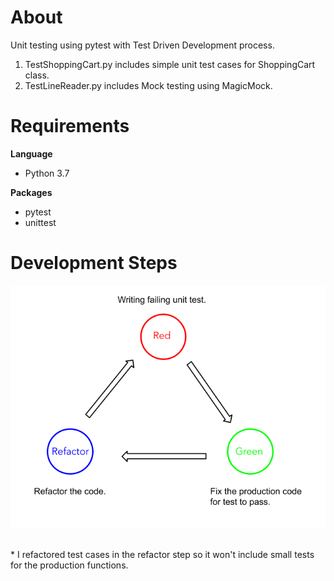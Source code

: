 # About
Unit testing using pytest with Test Driven Development process.

1) TestShoppingCart.py includes simple unit test cases for ShoppingCart class.
2) TestLineReader.py includes Mock testing using MagicMock.

# Requirements
**Language**
* Python 3.7

**Packages**
* pytest
* unittest

# Development Steps

![alt text](https://github.com/MinThuraZaw/Unit-Testing-in-Python/blob/main/images/tdd.png)

<br>
* I refactored test cases in the refactor step so it won't include small tests for the production functions.

